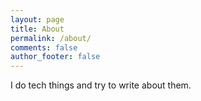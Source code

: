 ```yaml
---
layout: page
title: About
permalink: /about/
comments: false
author_footer: false
---
```


I do tech things and try to write about them.
